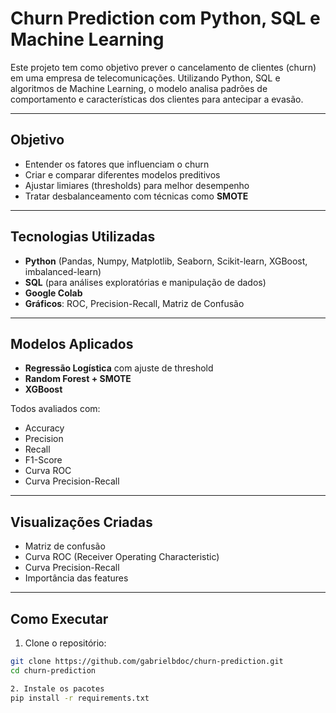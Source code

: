 # Churn Prediction com Python, SQL e Machine Learning

Este projeto tem como objetivo prever o cancelamento de clientes (churn) em uma empresa de telecomunicações. Utilizando Python, SQL e algoritmos de Machine Learning, o modelo analisa padrões de comportamento e características dos clientes para antecipar a evasão.

---

## Objetivo

- Entender os fatores que influenciam o churn
- Criar e comparar diferentes modelos preditivos
- Ajustar limiares (thresholds) para melhor desempenho
- Tratar desbalanceamento com técnicas como **SMOTE**

---

## Tecnologias Utilizadas

- **Python** (Pandas, Numpy, Matplotlib, Seaborn, Scikit-learn, XGBoost, imbalanced-learn)
- **SQL** (para análises exploratórias e manipulação de dados)
- **Google Colab**
- **Gráficos**: ROC, Precision-Recall, Matriz de Confusão

---

## Modelos Aplicados

- **Regressão Logística** com ajuste de threshold
- **Random Forest + SMOTE**
- **XGBoost**

Todos avaliados com:
- Accuracy
- Precision
- Recall
- F1-Score
- Curva ROC
- Curva Precision-Recall

---

## Visualizações Criadas

- Matriz de confusão
- Curva ROC (Receiver Operating Characteristic)
- Curva Precision-Recall
- Importância das features

---

## Como Executar

1. Clone o repositório:
```bash
git clone https://github.com/gabrielbdoc/churn-prediction.git
cd churn-prediction

2. Instale os pacotes
pip install -r requirements.txt

